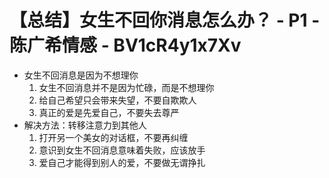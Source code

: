 # 【总结】女生不回你消息怎么办？ - P1 - 陈广希情感 - BV1cR4y1x7Xv

-   女生不回消息是因为不想理你
    1.  女生不回消息并不是因为忙碌，而是不想理你
    2.  给自己希望只会带来失望，不要自欺欺人
    3.  真正的爱是先爱自己，不要失去尊严
-   解决方法：转移注意力到其他人
    1.  打开另一个美女的对话框，不要再纠缠
    2.  意识到女生不回消息意味着失败，应该放手
    3.  爱自己才能得到别人的爱，不要做无谓挣扎
